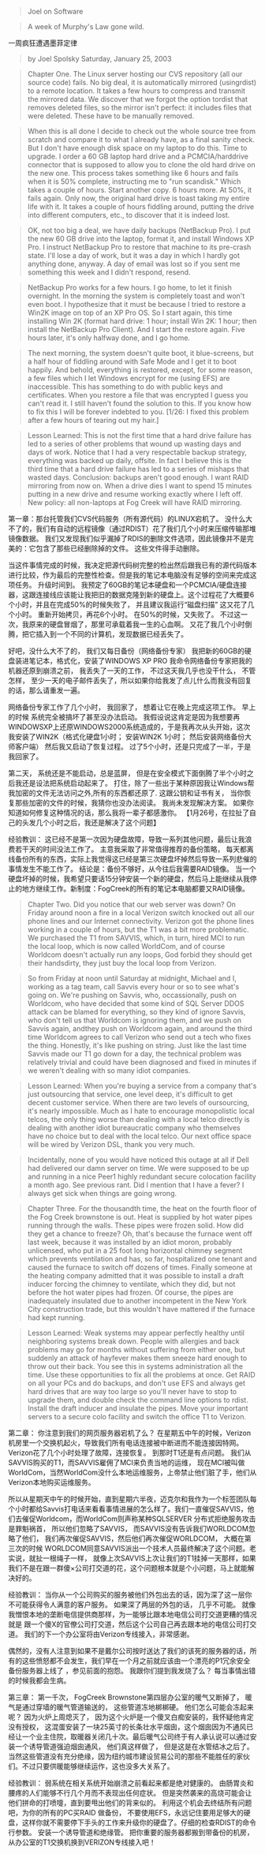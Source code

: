 >Joel on Software

>A week of Murphy's Law gone wild.

一周疯狂遭遇墨菲定律

>by Joel Spolsky Saturday, January 25, 2003

>Chapter One. The Linux server hosting our CVS repository (all our source code) fails. No big deal, it is automatically mirrored (usingrdist) to a remote location. It takes a few hours to compress and transmit the mirrored data. We discover that we forgot the option tordist that removes deleted files, so the mirror isn't perfect: it includes files that were deleted. These have to be manually removed.

>When this is all done I decide to check out the whole source tree from scratch and compare it to what I already have, as a final sanity check. But I don't have enough disk space on my laptop to do this. Time to upgrade. I order a 60 GB laptop hard drive and a PCMCIA/harddrive connector that is supposed to allow you to clone the old hard drive on the new one. This process takes something like 6 hours and fails when it is 50% complete, instructing me to "run scandisk." Which takes a couple of hours. Start another copy. 6 hours more. At 50%, it fails again. Only now, the original hard drive is toast taking my entire life with it. It takes a couple of hours fiddling around, putting the drive into different computers, etc., to discover that it is indeed lost.

>OK, not too big a deal, we have daily backups (NetBackup Pro). I put the new 60 GB drive into the laptop, format it, and install Windows XP Pro. I instruct NetBackup Pro to restore that machine to its pre-crash state. I'll lose a day of work, but it was a day in which I hardly got anything done, anyway. A day of email was lost so if you sent me something this week and I didn't respond, resend.

>NetBackup Pro works for a few hours. I go home, to let it finish overnight. In the morning the system is completely toast and won't even boot. I hypothesize that it must be because I tried to restore a Win2K image on top of an XP Pro OS. So I start again, this time installing Win 2K (format hard drive: 1 hour; install Win 2K: 1 hour; then install the NetBackup Pro Client). And I start the restore again. Five hours later, it's only halfway done, and I go home.

>The next morning, the system doesn't quite boot, it blue-screens, but a half hour of fiddling around with Safe Mode and I get it to boot happily. And behold, everything is restored, except, for some reason, a few files which I let Windows encrypt for me (using EFS) are inaccessible. This has something to do with public keys and certificates. When you restore a file that was encrypted I guess you can't read it. I still haven't found the solution to this. If you know how to fix this I will be forever indebted to you. [1/26: I fixed this problem after a few hours of tearing out my hair.]

>Lesson Learned: This is not the first time that a hard drive failure has led to a series of other problems that wound up wasting days and days of work. Notice that I had a very respectable backup strategy, everything was backed up daily, offsite. In fact I believe this is the third time that a hard drive failure has led to a series of mishaps that wasted days. Conclusion: backups aren't good enough. I want RAID mirroring from now on. When a drive dies I want to spend 15 minutes putting in a new drive and resume working exactly where I left off. New policy: all non-laptops at Fog Creek will have RAID mirroring.

第一章：那台托管我们CVS代码服务（所有源代码）的LINUX宕机了。 没什么大不了的，我们有自动的远程镜像（通过RDIST）花了我们几个小时来压缩传输那堆镜像数据。 我们又发现我们似乎漏掉了RDIS的删除文件选项，因此镜像并不是完美的：它包含了那些已经删除掉的文件。 这些文件得手动删除。

当这件事情完成的时候，我决定把源代码树完整的检出然后跟我已有的源代码版本进行比较，作为最后的完整性检查。但是我的笔记本电脑没有足够的空间来完成这项任务。 升级时间到。 我预定了60GB的笔记本硬盘和一个PCMCIA/硬盘连接器，这跟连接线应该能让我把旧的数据克隆到新的硬盘上。这个过程花了大概要6个小时，并且在完成50%的时候失败了， 并且建议我运行“磁盘扫描” 这又花了几个小时。 重新开始拷贝，再花6个小时。 在50%的时候，又失败了。 不过这一次，我原来的硬盘冒烟了，那里可承载着我一生的心血啊。 又花了我几个小时倒腾，把它插入到一个不同的计算机，发现数据已经丢失了。

好吧，没什么大不了的， 我们又每日备份（网络备份专家） 我把新的60GB的硬盘装进笔记本，格式化，安装了WINDOWS XP PRO 我命令网络备份专家把我的机器还原到崩溃之前， 我丢失了一天的工作， 不过这天我几乎也没干什么， 不管怎样， 至少一天的电子邮件丢失了，所以如果你给我发了点儿什么而我没有回复的话，那么请重发一遍。

网络备份专家工作了几个小时， 我回家了， 想着让它在晚上完成这项工作。 早上的时候 系统完全被搞坏了甚至没办法启动。 我假设说这肯定是因为我想要再WINDOWSXP上还原WINDOWS2000系统造成的，于是我再次从头开始，这次我安装了WIN2K（格式化硬盘1小时； 安装WIN2K 1小时； 然后安装网络备份大师客户端） 然后我又启动了恢复过程。 过了5个小时，还是只完成了一半，于是我回家了。

第二天， 系统还是不能启动，总是蓝屏， 但是在安全模式下面倒腾了半个小时之后我还是设法把系统启动起来了。 打住，除了一些出于某种原因我让Windows帮我加密的文件无法访问之外,所有的东西都还原了. 这跟公钥和证书有关， 当你恢复那些加密的文件的时候，我猜你也没办法阅读。 我尚未发现解决方案。 如果你知道如何修复这种情况的话，那么我将一辈子都感激你。 【1月26号，在拉扯了自己的头发几个小时之后，我还是解决了这个问题】

经验教训： 这已经不是第一次因为硬盘故障，导致一系列其他问题，最后让我浪费若干天的时间没法工作了。 主意我采取了非常值得推荐的备份策略， 每天都离线备份所有的东西，实际上我觉得这已经是第三次硬盘坏掉然后导致一系列悲催的事情发生不能工作了。 结论是：备份不够好，从今往后我需要RAID镜像。 当一个硬盘坏掉的时候，我希望只要话15分钟安装一个新的硬盘，然后马上能继续从我停止的地方继续工作。新制度：FogCreek的所有的笔记本电脑都要又RAID镜像。

>

>Chapter Two. Did you notice that our web server was down? On Friday around noon a fire in a local Verizon switch knocked out all our phone lines and our Internet connectivity. Verizon got the phone lines working in a couple of hours, but the T1 was a bit more problematic. We purchased the T1 from SAVVIS, which, in turn, hired MCI to run the local loop, which is now called WorldCom, and of course Worldcom doesn't actually run any loops, God forbid they should get their handsdirty, they just buy the local loop from Verizon.

>So from Friday at noon until Saturday at midnight, Michael and I, working as a tag team, call Savvis every hour or so to see what's going on. We're pushing on Savvis, who, occassionally, push on Worldcom, who have decided that some kind of SQL Server DDOS attack can be blamed for everything, so they kind of ignore Savvis, who don't tell us that Worldcom is ignoring them, and we push on Savvis again, andthey push on Worldcom again, and around the third time Worldcom agrees to call Verizon who send out a tech who fixes the thing. Honestly, it's like pushing on string. Just like the last time Savvis made our T1 go down for a day, the technical problem was relatively trivial and could have been diagnosed and fixed in minutes if we weren't dealing with so many idiot companies.

>Lesson Learned: When you're buying a service from a company that's just outsourcing that service, one level deep, it's difficult to get decent customer service. When there are two levels of oursourcing, it's nearly impossible. Much as I hate to encourage monopolistic local telcos, the only thing worse than dealing with a local telco directly is dealing with another idiot bureaucratic company who themselves have no choice but to deal with the local telco. Our next office space will be wired by Verizon DSL, thank you very much.

>Incidentally, none of you would have noticed this outage at all if Dell had delivered our damn server on time. We were supposed to be up and running in a nice Peer1 highly redundant secure colocation facility a month ago. See previous rant. Did I mention that I have a fever? I always get sick when things are going wrong.

>Chapter Three. For the thousandth time, the heat on the fourth floor of the Fog Creek brownstone is out. Heat is supplied by hot water pipes running through the walls. These pipes were frozen solid. How did they get a chance to freeze? Oh, that's because the furnace went off last week, because it was installed by an idiot moron, probably unlicensed, who put in a 25 foot long horizontal chimney segment which prevents ventilation and has, so far, hospitalized one tenant and caused the furnace to switch off dozens of times. Finally someone at the heating company admitted that it was possible to install a draft inducer forcing the chimney to ventilate, which they did, but not before the hot water pipes had frozen. Of course, the pipes are inadequately insulated due to another incompetent in the New York City construction trade, but this wouldn't have mattered if the furnace had kept running.

>Lesson Learned: Weak systems may appear perfectly healthy until neighboring systems break down. People with allergies and back problems may go for months without suffering from either one, but suddenly an attack of hayfever makes them sneeze hard enough to throw out their back. You see this in systems administration all the time. Use these opportunities to fix all the problems at once. Get RAID on all your PCs and do backups, and don't use EFS and always get hard drives that are way too large so you'll never have to stop to upgrade them, and double check the command line options to rdist. Install the draft inducer and insulate the pipes. Move your important servers to a secure colo facility and switch the office T1 to Verizon.

>

第二章： 你注意到我们的网页服务器宕机了么？ 在星期五中午的时候，Verizon机房里一个交换机起火，导致我们所有电话连接被中断进而不能连接因特网。 Verizon花了几个小时处理了故障，连接恢复。 到那时T1还是有点问题。 我们从SAVVIS购买的T1，而SAVVIS雇佣了MCI来负责当地的运维， 现在MCI被叫做WorldCom，当然WorldCom没什么本地运维服务，上帝禁止他们脏了手，他们从Verizon本地购买运维服务。

所以从星期天中午的时候开始，直到星期六半夜，迈克尔和我作为一个标签团队每个小时都给Savvis打电话来看看事情进展的怎么样了。我们一直催促SAVVIS，他们去催促Worldcom，而WorldCom则声称某种SQLSERVER 分布式拒绝服务攻击是罪魁祸首， 所以他们忽略了SAVVIS， 而SAVVIS没有告诉我们WORLDCOM忽略了他们， 我们再次催促SAVVIS，然后他们再次催促WORLDCOM， 大概在第三次的时候 WORLDCOM同意SAVVIS派出一个技术人员最终解决了这个问题。老实说，就扯一根绳子一样， 就像上次SAVVIS上次让我们的T1挂掉一天那样，如果我们不是在跟一群傻×公司打交道的花，这个问题根本就是个小问题，马上就能解决好的。

经验教训： 当你从一个公司购买的服务被他们外包出去的话，因为深了这一层你不可能获得令人满意的客户服务。 如果深了两层的外包的话， 几乎不可能。 就像我憎恨本地的垄断电信提供商那样，为一能够比跟本地电信公司打交道更糟的情况就是 跟一个傻X的官僚公司打交道，然后这个公司自己再去跟本地的电信公司打交道。 我们的下一个办公室将由Verizon专线接入，非常感谢。

偶然的，没有人注意到如果不是戴尔公司按时送达了我们的该死的服务器的话，所有的这些愤怒都不会发生，我们早在一个月之前就应该由一个漂亮的P1冗余安全备份服务器上线了 ，参见前面的抱怨。 我跟你们提到我发烧了么？ 每当事情出错的时候我都会生病。 

>

第三章： 第一千次， FogCreek Brownstone第四层办公室的暖气又断掉了， 暖气是通过穿墙的暖气管道输送的， 这些管道冻地梆梆硬。 他们怎么可能会冻起来呢？ 因为火炉上周熄灭了， 因为这个火炉是一个傻叉白痴安装的，我怀疑他肯定没有授权， 这混蛋安装了一块25英寸的长条壮水平烟囱，这个烟囱因为不通风已经让一个业主住院，取暖器关闭几十次。最后暖气公司终于有人承认说可以通过安装一个诱导管道强迫烟囱通风， 他们真这样做了， 但是这是在水管结冰之后了。 当然这些管道没有充分绝缘，因为纽约城市建设贸易公司的那些不能胜任的家伙们。不过只要供暖能够继续运作，这也没多大关系了。

经验教训： 弱系统在相关系统开始崩溃之前看起来都是绝对健康的。 由肠胃炎和腰疼的人们能够不行几个月而不表现出任何症状。 但是突然袭来的高烧可能会让他们拼命的打喷嚏，直到要甩出他们的背来似的。 利用这个机会去终结所有问题吧，为你的所有的PC买RAID 做备份， 不要使用EFS，永远记住要用足够大的硬盘，这样你就不需要停下手头的工作来升级你的硬盘了。仔细的检查RDIST的命令行参数。 安装一个诱导管道和绝缘管。 把你重要的服务器都搬到带备份的机房，从办公室的T1交换机换到VERIZON专线接入吧！

>

>

